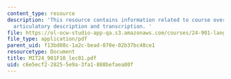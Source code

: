 ```yaml
---
content_type: resource
description: 'This resource contains information related to course overview, vowels:
  articulatory description and transcription. '
file: https://ol-ocw-studio-app-qa.s3.amazonaws.com/courses/24-901-language-and-its-structure-i-phonology-fall-2010/c6e5ecf228255e9a3fa1888befaea80f_MIT24_901F10_lec01.pdf
file_type: application/pdf
parent_uid: f13bd08c-1a2c-bead-070e-02b37bc48ce1
resourcetype: Document
title: MIT24_901F10_lec01.pdf
uid: c6e5ecf2-2825-5e9a-3fa1-888befaea80f
---
```

